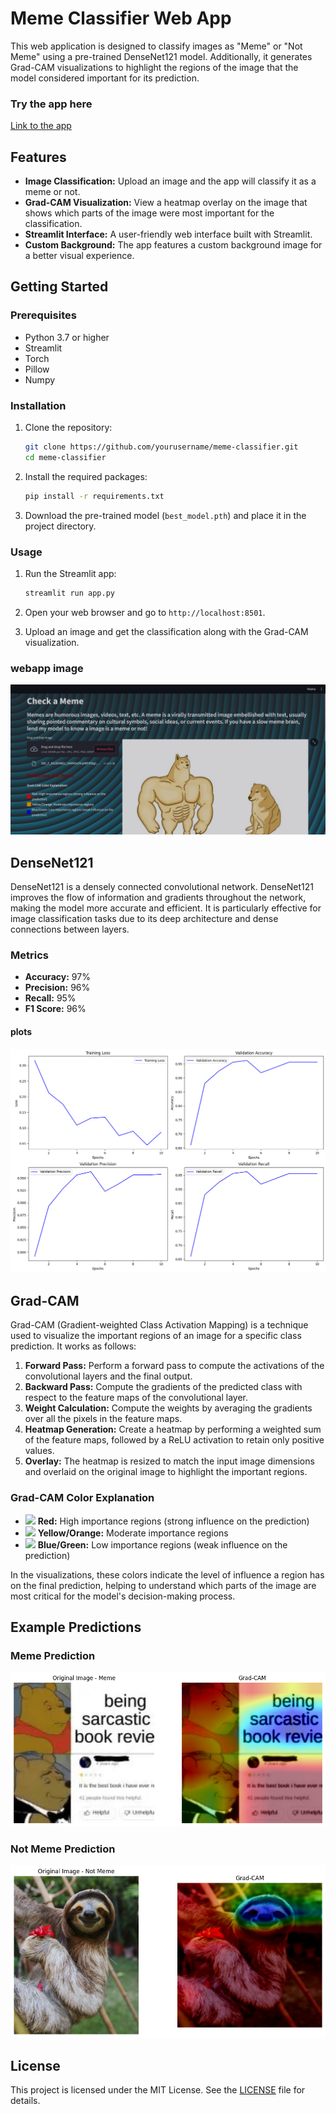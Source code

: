 # Meme Classifier Web App

This web application is designed to classify images as "Meme" or "Not Meme" using a pre-trained DenseNet121 model. Additionally, it generates Grad-CAM visualizations to highlight the regions of the image that the model considered important for its prediction.
### Try the app here
[Link to the app](https://check-a-meme.streamlit.app/)




## Features

- **Image Classification:** Upload an image and the app will classify it as a meme or not.
- **Grad-CAM Visualization:** View a heatmap overlay on the image that shows which parts of the image were most important for the classification.
- **Streamlit Interface:** A user-friendly web interface built with Streamlit.
- **Custom Background:** The app features a custom background image for a better visual experience.

## Getting Started

### Prerequisites

- Python 3.7 or higher
- Streamlit
- Torch
- Pillow
- Numpy

### Installation

1. Clone the repository:
    ```sh
    git clone https://github.com/yourusername/meme-classifier.git
    cd meme-classifier
    ```

2. Install the required packages:
    ```sh
    pip install -r requirements.txt
    ```

3. Download the pre-trained model (`best_model.pth`) and place it in the project directory.

### Usage

1. Run the Streamlit app:
    ```sh
    streamlit run app.py
    ```

2. Open your web browser and go to `http://localhost:8501`.

3. Upload an image and get the classification along with the Grad-CAM visualization.

### webapp image

![webpp](Screenshot.png)

## DenseNet121

DenseNet121 is a densely connected convolutional network. DenseNet121 improves the flow of information and gradients throughout the network, making the model more accurate and efficient. It is particularly effective for image classification tasks due to its deep architecture and dense connections between layers.


### Metrics

- **Accuracy:** 97%
- **Precision:** 96%
- **Recall:** 95%
- **F1 Score:** 96%
#### plots
 ![result plots](outputs/metrics.png)

## Grad-CAM

Grad-CAM (Gradient-weighted Class Activation Mapping) is a technique used to visualize the important regions of an image for a specific class prediction. It works as follows:

1. **Forward Pass:** Perform a forward pass to compute the activations of the convolutional layers and the final output.
2. **Backward Pass:** Compute the gradients of the predicted class with respect to the feature maps of the convolutional layer.
3. **Weight Calculation:** Compute the weights by averaging the gradients over all the pixels in the feature maps.
4. **Heatmap Generation:** Create a heatmap by performing a weighted sum of the feature maps, followed by a ReLU activation to retain only positive values.
5. **Overlay:** The heatmap is resized to match the input image dimensions and overlaid on the original image to highlight the important regions.

### Grad-CAM Color Explanation

- ![](https://via.placeholder.com/15/f03c15/000000?text=+) **Red:** High importance regions (strong influence on the prediction)
- ![](https://via.placeholder.com/15/FFA500/000000?text=+) **Yellow/Orange:** Moderate importance regions
- ![](https://via.placeholder.com/15/007bff/000000?text=+) **Blue/Green:** Low importance regions (weak influence on the prediction)

In the visualizations, these colors indicate the level of influence a region has on the final prediction, helping to understand which parts of the image are most critical for the model's decision-making process.


## Example Predictions

### Meme Prediction

![Meme Prediction](outputs/output.png)

### Not Meme Prediction

![Not Meme Prediction](outputs/output2.png)

## License

This project is licensed under the MIT License. See the [LICENSE](LICENSE) file for details.
